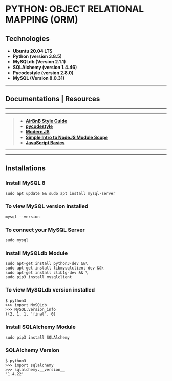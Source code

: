 # PYTHON: OBJECT RELATIONAL MAPPING (ORM)

## Technologies

* **Ubuntu 20.04 LTS**
* **Python (version 3.8.5)**
* **MySQLdb (Version 2.1.1)**
* **SQLAlchemy (version 1.4.46)**
* **Pycodestyle (version 2.8.0)**
* **MySQL (Version 8.0.31)**
  
---

## Documentations | Resources

---
---
>
>* **[AirBnB Style Guide](https://github.com/airbnb/javascript)**
>* **[pycodestyle](https://pypi.org/project/pycodestyle/)**
>* **[Modern JS](https://github.com/mbeaudru/modern-js-cheatsheet)**
>* **[Simple Intro to NodeJS Module Scope](http://51elliot.blogspot.com/2012/01/simple-intro-to-nodejs-module-scope.html)**
>* **[JavaScript Basics](https://developer.mozilla.org/en-US/docs/Learn/Getting_started_with_the_web/JavaScript_basics)**
>
>
---
---

## Installations

### Install MySQL 8

    sudo apt update && sudo apt install mysql-server

### To view MySQL version installed

    mysql --version

### To connect your MySQL Server

    sudo mysql

### Install MySQLdb Module

    sudo apt-get install python3-dev &&\
    sudo apt-get install libmysqlclient-dev &&\ 
    sudo apt-get install zlib1g-dev && \
    sudo pip3 install mysqlclient

### To view MySQLdb version installed

    $ python3
    >>> import MySQLdb
    >>> MySQL.version_info
    ((2, 1, 1, 'final', 0)

### Install SQLAlchemy Module

    sudo pip3 install SQLAlchemy

### SQLAlchemy Version

    $ python3
    >>> import sqlalchemy
    >>> sqlalchemy.__version__
    '1.4.22'
